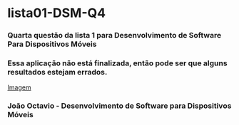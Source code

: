 # lista01-DSM-Q4
### Quarta questão da lista 1 para Desenvolvimento de Software Para Dispositivos Móveis
### Essa aplicação não está finalizada, então pode ser que alguns resultados estejam errados.

[Imagem](https://github.com/joaooctaviooo/lista01-DSM-Q4/blob/main/quest%C3%A3o%204/img/snack-running-q4.png)

### João Octavio - Desenvolvimento de Software para Dispositivos Móveis
